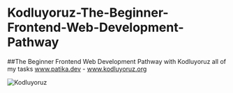 # Kodluyoruz-The-Beginner-Frontend-Web-Development-Pathway
##The Beginner Frontend Web Development Pathway with Kodluyoruz all of my tasks
www.patika.dev - www.kodluyoruz.org

  ![Kodluyoruz](https://kodluyoruz.org/wp-content/uploads/2022/05/kodluyoruz_yatay_slogan-300x35.png)
  

